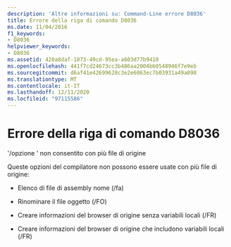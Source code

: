 ```yaml
---
description: 'Altre informazioni su: Command-Line errore D8036'
title: Errore della riga di comando D8036
ms.date: 11/04/2016
f1_keywords:
- D8036
helpviewer_keywords:
- D8036
ms.assetid: 420a8daf-1873-49cd-95ea-a603d77b9410
ms.openlocfilehash: 441f7cd24673cc3b486aa2004b60548946f7e9eb
ms.sourcegitcommit: d6af41e42699628c3e2e6063ec7b03931a49a098
ms.translationtype: MT
ms.contentlocale: it-IT
ms.lasthandoff: 12/11/2020
ms.locfileid: "97115586"
---
```

# <a name="command-line-error-d8036"></a>Errore della riga di comando D8036

'/opzione ' non consentito con più file di origine

Queste opzioni del compilatore non possono essere usate con più file di origine:

- Elenco di file di assembly nome (/fa)

- Rinominare il file oggetto (/FO)

- Creare informazioni del browser di origine senza variabili locali (/FR)

- Creare informazioni del browser di origine che includono variabili locali (/FR)
